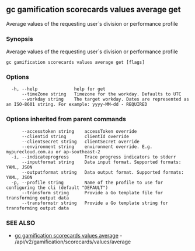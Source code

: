## gc gamification scorecards values average get

Average values of the requesting user`s division or performance profile

### Synopsis

Average values of the requesting user`s division or performance profile

```
gc gamification scorecards values average get [flags]
```

### Options

```
  -h, --help              help for get
      --timeZone string   Timezone for the workday. Defaults to UTC
      --workday string    The target workday. Dates are represented as an ISO-8601 string. For example: yyyy-MM-dd - REQUIRED
```

### Options inherited from parent commands

```
      --accesstoken string    accessToken override
      --clientid string       clientId override
      --clientsecret string   clientSecret override
      --environment string    environment override. E.g. mypurecloud.com.au or ap-southeast-2
  -i, --indicateprogress      Trace progress indicators to stderr
      --inputformat string    Data input format. Supported formats: YAML, JSON
      --outputformat string   Data output format. Supported formats: YAML, JSON
  -p, --profile string        Name of the profile to use for configuring the cli (default "DEFAULT")
      --transform string      Provide a Go template file for transforming output data
      --transformstr string   Provide a Go template string for transforming output data
```

### SEE ALSO

* [gc gamification scorecards values average](gc_gamification_scorecards_values_average.html)	 - /api/v2/gamification/scorecards/values/average


